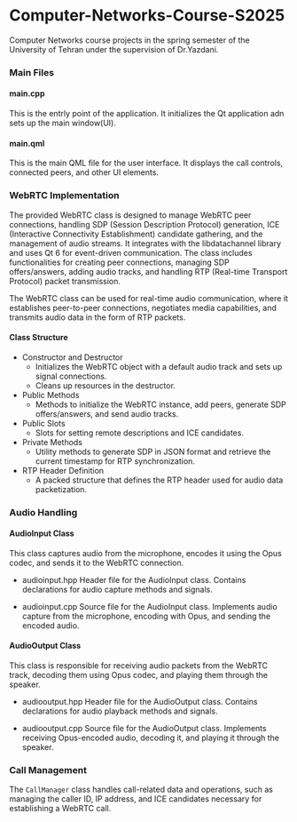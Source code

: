 # Computer-Networks-Course-S2025
Computer Networks course projects in the spring semester of the University of Tehran under the supervision of Dr.Yazdani. 

### Main Files
#### main.cpp
This is the entrly point of the application. It initializes the Qt application adn sets up the main window(UI).
#### main.qml
This is the main QML file for the user interface. It displays the call controls, connected peers, and other UI elements.

### WebRTC Implementation
The provided WebRTC class is designed to manage WebRTC peer connections, handling SDP (Session Description Protocol) generation, ICE (Interactive Connectivity Establishment) candidate gathering, and the management of audio streams. It integrates with the libdatachannel library and uses Qt 6 for event-driven communication. The class includes functionalities for creating peer connections, managing SDP offers/answers, adding audio tracks, and handling RTP (Real-time Transport Protocol) packet transmission.

The WebRTC class can be used for real-time audio communication, where it establishes peer-to-peer connections, negotiates media capabilities, and transmits audio data in the form of RTP packets.

#### Class Structure
- Constructor and Destructor
    - Initializes the WebRTC object with a default audio track and sets up signal connections.
    - Cleans up resources in the destructor.
- Public Methods
    - Methods to initialize the WebRTC instance, add peers, generate SDP offers/answers, and send audio tracks.
- Public Slots
    - Slots for setting remote descriptions and ICE candidates.
- Private Methods
    - Utility methods to generate SDP in JSON format and retrieve the current timestamp for RTP synchronization.
- RTP Header Definition
    - A packed structure that defines the RTP header used for audio data packetization.


<!-- #### webrtc.h
- Header file for the WebRTC class.
- Contains declarations for methods and member variables.
#### webrtc.cpp
- Source file for the WebRTC class.
- Implements the signaling, peer connection management, and media handling (audio tracks). -->

### Audio Handling
#### AudioInput Class
This class captures audio from the microphone, encodes it using the Opus codec, and sends it to the WebRTC connection.
- audioinput.hpp
Header file for the AudioInput class.
Contains declarations for audio capture methods and signals.

- audioinput.cpp
Source file for the AudioInput class.
Implements audio capture from the microphone, encoding with Opus, and sending the encoded audio.
#### AudioOutput Class
This class is responsible for receiving audio packets from the WebRTC track, decoding them using Opus codec, and playing them through the speaker.

- audiooutput.hpp
Header file for the AudioOutput class.
Contains declarations for audio playback methods and signals.

- audiooutput.cpp
Source file for the AudioOutput class.
Implements receiving Opus-encoded audio, decoding it, and playing it through the speaker.

### Call Management
The `CallManager` class handles call-related data and operations, such as managing the caller ID, IP address, and ICE candidates necessary for establishing a WebRTC call.

<!-- ### Signaling Server (Optional) -->